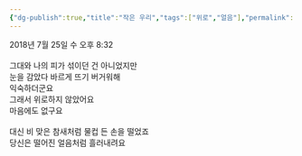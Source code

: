 ```yaml
---
{"dg-publish":true,"title":"작은 우리","tags":["위로","얼음"],"permalink":"/쓴 글/에세이 또는 시/작은 우리/","dgPassFrontmatter":true,"noteIcon":""}
---
```


2018년 7월 25일 수 오후 8:32<br/>
<br/>
그대와 나의 피가 섞이던 건 아니었지만<br/>
눈을 감았다 바르게 뜨기 버거워해<br/>
익숙하더군요<br/>
그래서 위로하지 않았어요<br/>
마음에도 없구요<br/>
<br/>
대신 비 맞은 참새처럼 물컵 든 손을 떨었죠<br/>
당신은 떨어진 얼음처럼 흘러내려요<br/>
